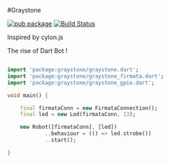 #Graystone

[![pub package](https://img.shields.io/pub/v/graystone.svg)](https://pub.dartlang.org/packages/graystone)
[![Build Status](https://drone.io/github.com/nfrancois/graystone/status.png)](https://drone.io/github.com/nfrancois/graystone/latest)

Inspired by cylon.js

The rise of Dart Bot !

```Dart

import 'package:graystone/graystone.dart';
import 'package:graystone/graystone_firmata.dart';
import 'package:graystone/graystone_gpio.dart';

void main() {

	final firmataConn = new FirmataConnection();
	final led = new Led(firmataConn, 13);

	new Robot([firmataConn], [led])
			..behaviour = (() => led.strobe())
			..start();

}


```
